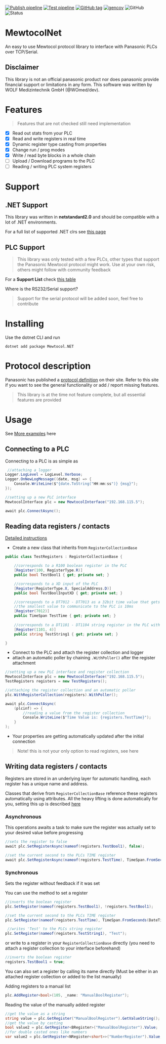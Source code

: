 [![Publish pipeline](https://github.com/WOmed/MewtocolNet/actions/workflows/publish-pipeline.yml/badge.svg)](https://github.com/WOmed/MewtocolNet/actions/workflows/publish-pipeline.yml)
[![Test pipeline](https://github.com/WOmed/MewtocolNet/actions/workflows/test-pipeline.yml/badge.svg)](https://github.com/WOmed/MewtocolNet/actions/workflows/test-pipeline.yml)
[![GitHub tag](https://img.shields.io/github/v/tag/WOmed/MewtocolNet?label=Package%20Version)](https://github.com/WOmed/MewtocolNet/pkgs/nuget/Mewtocol.NET)
[![gencov](https://github.com/WOmed/MewtocolNet/blob/badges/Builds/TestResults/badge_combined_master.svg)](https://htmlpreview.github.io/?https://github.com/WOmed/MewtocolNet/blob/badges/Builds/TestResults/summary_master.html)
![GitHub](https://img.shields.io/github/license/WOmed/MewtocolNet?label=License)
![Status](https://img.shields.io/badge/Status-In%20dev-orange)

# MewtocolNet
An easy to use Mewtocol protocol library to interface with Panasonic PLCs over TCP/Serial.

## Disclaimer 
This library is not an official panasonic product nor does panasonic provide financial support or limitations in any form. 
This software was written by WOLF Medizintechnik GmbH (@WOmed/dev).

# Features

> Features that are not checked still need implementation

- [x] Read out stats from your PLC
- [x] Read and write registers in real time
- [x] Dynamic register type casting from properties
- [x] Change run / prog modes
- [x] Write / read byte blocks in a whole chain
- [ ] Upload / Download programs to the PLC
- [ ] Reading / writing PLC system registers

# Support

## .NET Support

This library was written in **netstandard2.0** and should be compatible with a lot of .NET environments.

For a full list of supported .NET clrs see [this page](https://docs.microsoft.com/de-de/dotnet/standard/net-standard?tabs=net-standard-2-0#select-net-standard-version)

## PLC Support

> This library was only tested with a few PLCs, other types that support the Panasonic Mewtocol protocol might work. 
> Use at your own risk, others might follow with community feedback

For a **Support List** check [this table](AutoTools.DocBuilder/Docs/plctypes.md)

Where is the RS232/Serial support?

> Support for the serial protocol will be added soon, feel free to contribute

# Installing

Use the dotnet CLI and run 
```Shell
dotnet add package Mewtocol.NET
```

# Protocol description

Panasonic has published a [protocol definition](https://mediap.industry.panasonic.eu/assets/custom-upload/Factory%20&%20Automation/PLC/Manuals/mn_all_plcs_mewtocol_user_pidsx_en.pdf) on their site.
Refer to this site if you want to see the general functionality or add / report missing features.

> This library is at the time not feature complete, but all essential features are provided

# Usage

See [More examples](/Examples) here

## Connecting to a PLC 

Connecting to a PLC is as simple as 

```C#
 //attaching a logger
Logger.LogLevel = LogLevel.Verbose;
Logger.OnNewLogMessage((date, msg) => {
    Console.WriteLine($"{date.ToString("HH:mm:ss")} {msg}");
});

//setting up a new PLC interface
MewtocolInterface plc = new MewtocolInterface("192.168.115.5");

await plc.ConnectAsync();
```

## Reading data registers / contacts

[Detailed instructions](https://github.com/WOmed/MewtocolNet/wiki/Attribute-handled-reading)

- Create a new class that inherits from `RegisterCollectionBase`

```C#
public class TestRegisters : RegisterCollectionBase {

    //corresponds to a R100 boolean register in the PLC
    [Register(100, RegisterType.R)]
    public bool TestBool1 { get; private set; }

    //corresponds to a XD input of the PLC
    [Register(RegisterType.X, SpecialAddress.D)]
    public bool TestBoolInputXD { get; private set; } 

    //corresponds to a DT7012 - DT7013 as a 32bit time value that gets parsed as a timespan (TIME)
    //the smallest value to communicate to the PLC is 10ms
    [Register(7012)]
    public TimeSpan TestTime { get; private set; }  
    
    //corresponds to a DT1101 - DT1104 string register in the PLC with (STRING[4])
    [Register(1101, 4)]
    public string TestString1 { get; private set; }

}
```

- Connect to the PLC and attach the register collection and logger
- attach an automatic poller by chaining `.WithPoller()` after the register attachment

```C#
//setting up a new PLC interface and register collection
MewtocolInterface plc = new MewtocolInterface("192.168.115.5");
TestRegisters registers = new TestRegisters();

//attaching the register collection and an automatic poller
plc.WithRegisterCollection(registers).WithPoller();

await plc.ConnectAsync(
    (plcinf) => {
        //reading a value from the register collection
        Console.WriteLine($"Time Value is: {registers.TestTime}");
    }
);
```
- Your properties are getting automatically updated after the initial connection

> Note! this is not your only option to read registers, see here

## Writing data registers / contacts

Registers are stored in an underlying layer for automatic handling, each register has a unique name and address.

Classes that derive from `RegisterCollectionBase` reference these registers automatically using attributes. 
All the heavy lifting is done automatically for you, setting this up is described [here](https://github.com/WOmed/MewtocolNet/wiki/Attribute-handled-reading)

### Asynchronous

This operations awaits a task to make sure the register was actually set to your desired value before progressing

```C#
//sets the register to false
await plc.SetRegisterAsync(nameof(registers.TestBool1), false);

//set the current second to the PLCs TIME register
await plc.SetRegisterAsync(nameof(registers.TestTime), TimeSpan.FromSeconds(DateTime.Now.Second));
```

### Synchronous

Sets the register without feedback if it was set

You can use the method to set a register

```C#
//inverts the boolean register
plc.SetRegister(nameof(registers.TestBool1), !registers.TestBool1);

//set the current second to the PLCs TIME register
plc.SetRegister(nameof(registers.TestTime), TimeSpan.FromSeconds(DateTime.Now.Second));

 //writes 'Test' to the PLCs string register
plc.SetRegister(nameof(registers.TestString1), "Test");
```

or write to a register in your `RegisterCollectionBase` directly (you need to attach a register collection to your interface beforehand)

```C#
//inverts the boolean register
registers.TestBool1 = true;
```

You can also set a register by calling its name directly (Must be either in an attached register collection or added to the list manually)

Adding registers to a manual list
```C#
plc.AddRegister<bool>(105, _name: "ManualBoolRegister");
```

Reading the value of the manually added register
```C#
//get the value as a string
string value = plc.GetRegister("ManualBoolRegister").GetValueString();
//get the value by casting
bool value2 = plc.GetRegister<BRegister>("ManualBoolRegister").Value;
//for double casted ones like numbers
var value2 = plc.GetRegister<NRegister<short>>("NumberRegister").Value;
```
